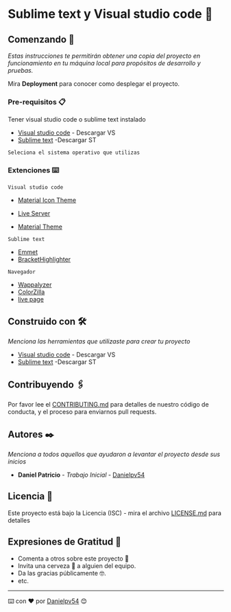 # Sublime text y Visual studio code 📌


## Comenzando 🚀

_Estas instrucciones te permitirán obtener una copia del proyecto en funcionamiento en tu máquina local para propósitos de desarrollo y pruebas._

Mira **Deployment** para conocer como desplegar el proyecto.


### Pre-requisitos 📋



Tener visual studio code o sublime text instalado

* [Visual studio code](https://code.visualstudio.com/) - Descargar VS
* [Sublime text](https://www.sublimetext.com/3) -Descargar ST

```
Seleciona el sistema operativo que utilizas
```

### Extenciones ⌨️



```
Visual studio code
```
* [Material Icon Theme](https://marketplace.visualstudio.com/items?itemName=PKief.material-icon-theme) 
* [Live Server](https://marketplace.visualstudio.com/items?itemName=ritwickdey.LiveServer) 

* [Material Theme](https://marketplace.visualstudio.com/items?itemName=Equinusocio.vsc-material-theme) 

```
Sublime text
```
* [Emmet](https://docs.emmet.io/cheat-sheet/) 
* [BracketHighlighter](https://packagecontrol.io/packages/BracketHighlighter) 



```
Navegador
```

* [Wappalyzer](https://chrome.google.com/webstore/detail/wappalyzer/gppongmhjkpfnbhagpmjfkannfbllamg)
* [ColorZilla](https://chrome.google.com/webstore/detail/colorzilla/bhlhnicpbhignbdhedgjhgdocnmhomnp)
* [live page](https://github.com/MikeRogers0/LivePage)
    

## Construido con 🛠️

_Menciona las herramientas que utilizaste para crear tu proyecto_

* [Visual studio code](https://code.visualstudio.com/) - Descargar VS
* [Sublime text](https://www.sublimetext.com/3) -Descargar ST


## Contribuyendo 🖇️

Por favor lee el [CONTRIBUTING.md](https://github.com/danipv54) para detalles de nuestro código de conducta, y el proceso para enviarnos pull requests.






## Autores ✒️

_Menciona a todos aquellos que ayudaron a levantar el proyecto desde sus inicios_

* **Daniel Patricio** - *Trabajo Inicial* - [Danielpv54](https://github.com/danipv54) 



## Licencia 📄

Este proyecto está bajo la Licencia (ISC) - mira el archivo [LICENSE.md](LICENSE.md) para detalles

## Expresiones de Gratitud 🎁

* Comenta a otros sobre este proyecto 📢
* Invita una cerveza 🍺 a alguien del equipo. 
* Da las gracias públicamente 🤓.
* etc.


---
⌨️ con ❤️ por [Danielpv54](https://github.com/danipv54) 😊
